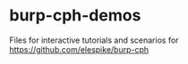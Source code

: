 # burp-cph-demos
Files for interactive tutorials and scenarios for https://github.com/elespike/burp-cph
